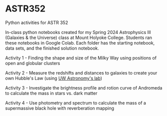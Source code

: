 # ASTR352
Python activities for ASTR 352

In-class python notebooks created for my Spring 2024 Astrophysics III (Galaxies & the Universe) class at Mount Holyoke College. Students ran these notebooks in Google Colab. Each folder has the starting notebook, data sets, and the finished solution notebook.

Activity 1 - Finding the shape and size of the Milky Way using positions of open and globular clusters

Activity 2 - Measure the redshifts and distances to galaxies to create your own Hubble's Law  (using [UW Astronomy's lab](https://depts.washington.edu/astroed/HubbleLaw/))

Activity 3 - Investigate the brightness profile and rotion curve of Andromeda to calculate the mass in stars vs. dark matter

Activity 4 - Use photometry and spectrum to calculate the mass of a supermassive black hole with reverberation mapping
